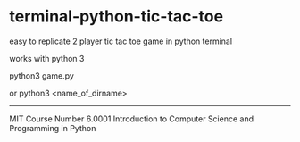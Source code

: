 # terminal-python-tic-tac-toe
easy to replicate 2 player tic tac toe game in python terminal

works with python 3

python3 game.py

or python3 <name_of_dirname>

------
MIT Course Number
6.0001
Introduction to Computer Science and Programming in Python
